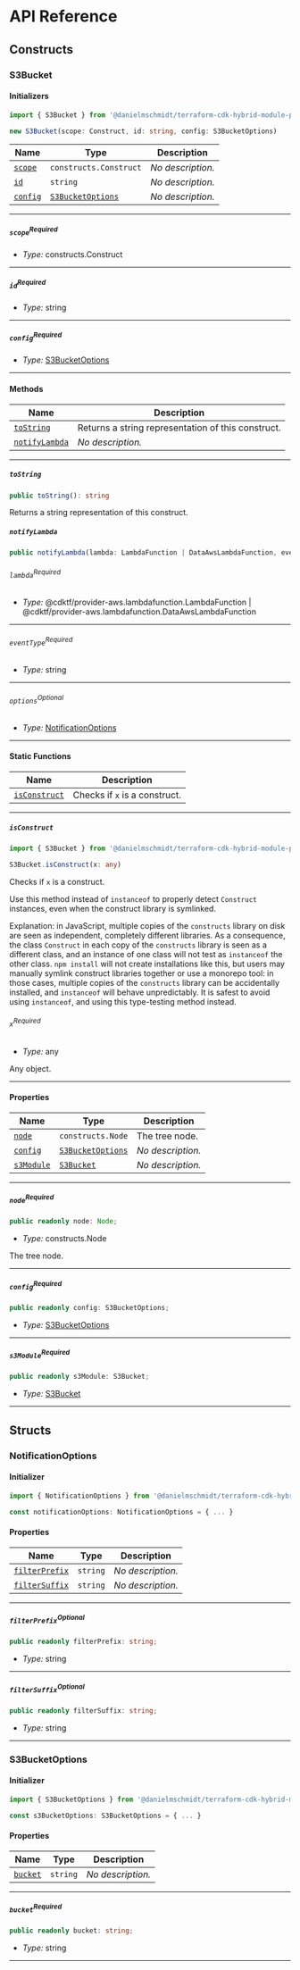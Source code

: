 # API Reference <a name="API Reference" id="api-reference"></a>

## Constructs <a name="Constructs" id="Constructs"></a>

### S3Bucket <a name="S3Bucket" id="@danielmschmidt/terraform-cdk-hybrid-module-publishing-on-gh-packages.S3Bucket"></a>

#### Initializers <a name="Initializers" id="@danielmschmidt/terraform-cdk-hybrid-module-publishing-on-gh-packages.S3Bucket.Initializer"></a>

```typescript
import { S3Bucket } from '@danielmschmidt/terraform-cdk-hybrid-module-publishing-on-gh-packages'

new S3Bucket(scope: Construct, id: string, config: S3BucketOptions)
```

| **Name** | **Type** | **Description** |
| --- | --- | --- |
| <code><a href="#@danielmschmidt/terraform-cdk-hybrid-module-publishing-on-gh-packages.S3Bucket.Initializer.parameter.scope">scope</a></code> | <code>constructs.Construct</code> | *No description.* |
| <code><a href="#@danielmschmidt/terraform-cdk-hybrid-module-publishing-on-gh-packages.S3Bucket.Initializer.parameter.id">id</a></code> | <code>string</code> | *No description.* |
| <code><a href="#@danielmschmidt/terraform-cdk-hybrid-module-publishing-on-gh-packages.S3Bucket.Initializer.parameter.config">config</a></code> | <code><a href="#@danielmschmidt/terraform-cdk-hybrid-module-publishing-on-gh-packages.S3BucketOptions">S3BucketOptions</a></code> | *No description.* |

---

##### `scope`<sup>Required</sup> <a name="scope" id="@danielmschmidt/terraform-cdk-hybrid-module-publishing-on-gh-packages.S3Bucket.Initializer.parameter.scope"></a>

- *Type:* constructs.Construct

---

##### `id`<sup>Required</sup> <a name="id" id="@danielmschmidt/terraform-cdk-hybrid-module-publishing-on-gh-packages.S3Bucket.Initializer.parameter.id"></a>

- *Type:* string

---

##### `config`<sup>Required</sup> <a name="config" id="@danielmschmidt/terraform-cdk-hybrid-module-publishing-on-gh-packages.S3Bucket.Initializer.parameter.config"></a>

- *Type:* <a href="#@danielmschmidt/terraform-cdk-hybrid-module-publishing-on-gh-packages.S3BucketOptions">S3BucketOptions</a>

---

#### Methods <a name="Methods" id="Methods"></a>

| **Name** | **Description** |
| --- | --- |
| <code><a href="#@danielmschmidt/terraform-cdk-hybrid-module-publishing-on-gh-packages.S3Bucket.toString">toString</a></code> | Returns a string representation of this construct. |
| <code><a href="#@danielmschmidt/terraform-cdk-hybrid-module-publishing-on-gh-packages.S3Bucket.notifyLambda">notifyLambda</a></code> | *No description.* |

---

##### `toString` <a name="toString" id="@danielmschmidt/terraform-cdk-hybrid-module-publishing-on-gh-packages.S3Bucket.toString"></a>

```typescript
public toString(): string
```

Returns a string representation of this construct.

##### `notifyLambda` <a name="notifyLambda" id="@danielmschmidt/terraform-cdk-hybrid-module-publishing-on-gh-packages.S3Bucket.notifyLambda"></a>

```typescript
public notifyLambda(lambda: LambdaFunction | DataAwsLambdaFunction, eventType: string, options?: NotificationOptions): void
```

###### `lambda`<sup>Required</sup> <a name="lambda" id="@danielmschmidt/terraform-cdk-hybrid-module-publishing-on-gh-packages.S3Bucket.notifyLambda.parameter.lambda"></a>

- *Type:* @cdktf/provider-aws.lambdafunction.LambdaFunction | @cdktf/provider-aws.lambdafunction.DataAwsLambdaFunction

---

###### `eventType`<sup>Required</sup> <a name="eventType" id="@danielmschmidt/terraform-cdk-hybrid-module-publishing-on-gh-packages.S3Bucket.notifyLambda.parameter.eventType"></a>

- *Type:* string

---

###### `options`<sup>Optional</sup> <a name="options" id="@danielmschmidt/terraform-cdk-hybrid-module-publishing-on-gh-packages.S3Bucket.notifyLambda.parameter.options"></a>

- *Type:* <a href="#@danielmschmidt/terraform-cdk-hybrid-module-publishing-on-gh-packages.NotificationOptions">NotificationOptions</a>

---

#### Static Functions <a name="Static Functions" id="Static Functions"></a>

| **Name** | **Description** |
| --- | --- |
| <code><a href="#@danielmschmidt/terraform-cdk-hybrid-module-publishing-on-gh-packages.S3Bucket.isConstruct">isConstruct</a></code> | Checks if `x` is a construct. |

---

##### `isConstruct` <a name="isConstruct" id="@danielmschmidt/terraform-cdk-hybrid-module-publishing-on-gh-packages.S3Bucket.isConstruct"></a>

```typescript
import { S3Bucket } from '@danielmschmidt/terraform-cdk-hybrid-module-publishing-on-gh-packages'

S3Bucket.isConstruct(x: any)
```

Checks if `x` is a construct.

Use this method instead of `instanceof` to properly detect `Construct`
instances, even when the construct library is symlinked.

Explanation: in JavaScript, multiple copies of the `constructs` library on
disk are seen as independent, completely different libraries. As a
consequence, the class `Construct` in each copy of the `constructs` library
is seen as a different class, and an instance of one class will not test as
`instanceof` the other class. `npm install` will not create installations
like this, but users may manually symlink construct libraries together or
use a monorepo tool: in those cases, multiple copies of the `constructs`
library can be accidentally installed, and `instanceof` will behave
unpredictably. It is safest to avoid using `instanceof`, and using
this type-testing method instead.

###### `x`<sup>Required</sup> <a name="x" id="@danielmschmidt/terraform-cdk-hybrid-module-publishing-on-gh-packages.S3Bucket.isConstruct.parameter.x"></a>

- *Type:* any

Any object.

---

#### Properties <a name="Properties" id="Properties"></a>

| **Name** | **Type** | **Description** |
| --- | --- | --- |
| <code><a href="#@danielmschmidt/terraform-cdk-hybrid-module-publishing-on-gh-packages.S3Bucket.property.node">node</a></code> | <code>constructs.Node</code> | The tree node. |
| <code><a href="#@danielmschmidt/terraform-cdk-hybrid-module-publishing-on-gh-packages.S3Bucket.property.config">config</a></code> | <code><a href="#@danielmschmidt/terraform-cdk-hybrid-module-publishing-on-gh-packages.S3BucketOptions">S3BucketOptions</a></code> | *No description.* |
| <code><a href="#@danielmschmidt/terraform-cdk-hybrid-module-publishing-on-gh-packages.S3Bucket.property.s3Module">s3Module</a></code> | <code><a href="#@danielmschmidt/terraform-cdk-hybrid-module-publishing-on-gh-packages.S3Bucket">S3Bucket</a></code> | *No description.* |

---

##### `node`<sup>Required</sup> <a name="node" id="@danielmschmidt/terraform-cdk-hybrid-module-publishing-on-gh-packages.S3Bucket.property.node"></a>

```typescript
public readonly node: Node;
```

- *Type:* constructs.Node

The tree node.

---

##### `config`<sup>Required</sup> <a name="config" id="@danielmschmidt/terraform-cdk-hybrid-module-publishing-on-gh-packages.S3Bucket.property.config"></a>

```typescript
public readonly config: S3BucketOptions;
```

- *Type:* <a href="#@danielmschmidt/terraform-cdk-hybrid-module-publishing-on-gh-packages.S3BucketOptions">S3BucketOptions</a>

---

##### `s3Module`<sup>Required</sup> <a name="s3Module" id="@danielmschmidt/terraform-cdk-hybrid-module-publishing-on-gh-packages.S3Bucket.property.s3Module"></a>

```typescript
public readonly s3Module: S3Bucket;
```

- *Type:* <a href="#@danielmschmidt/terraform-cdk-hybrid-module-publishing-on-gh-packages.S3Bucket">S3Bucket</a>

---


## Structs <a name="Structs" id="Structs"></a>

### NotificationOptions <a name="NotificationOptions" id="@danielmschmidt/terraform-cdk-hybrid-module-publishing-on-gh-packages.NotificationOptions"></a>

#### Initializer <a name="Initializer" id="@danielmschmidt/terraform-cdk-hybrid-module-publishing-on-gh-packages.NotificationOptions.Initializer"></a>

```typescript
import { NotificationOptions } from '@danielmschmidt/terraform-cdk-hybrid-module-publishing-on-gh-packages'

const notificationOptions: NotificationOptions = { ... }
```

#### Properties <a name="Properties" id="Properties"></a>

| **Name** | **Type** | **Description** |
| --- | --- | --- |
| <code><a href="#@danielmschmidt/terraform-cdk-hybrid-module-publishing-on-gh-packages.NotificationOptions.property.filterPrefix">filterPrefix</a></code> | <code>string</code> | *No description.* |
| <code><a href="#@danielmschmidt/terraform-cdk-hybrid-module-publishing-on-gh-packages.NotificationOptions.property.filterSuffix">filterSuffix</a></code> | <code>string</code> | *No description.* |

---

##### `filterPrefix`<sup>Optional</sup> <a name="filterPrefix" id="@danielmschmidt/terraform-cdk-hybrid-module-publishing-on-gh-packages.NotificationOptions.property.filterPrefix"></a>

```typescript
public readonly filterPrefix: string;
```

- *Type:* string

---

##### `filterSuffix`<sup>Optional</sup> <a name="filterSuffix" id="@danielmschmidt/terraform-cdk-hybrid-module-publishing-on-gh-packages.NotificationOptions.property.filterSuffix"></a>

```typescript
public readonly filterSuffix: string;
```

- *Type:* string

---

### S3BucketOptions <a name="S3BucketOptions" id="@danielmschmidt/terraform-cdk-hybrid-module-publishing-on-gh-packages.S3BucketOptions"></a>

#### Initializer <a name="Initializer" id="@danielmschmidt/terraform-cdk-hybrid-module-publishing-on-gh-packages.S3BucketOptions.Initializer"></a>

```typescript
import { S3BucketOptions } from '@danielmschmidt/terraform-cdk-hybrid-module-publishing-on-gh-packages'

const s3BucketOptions: S3BucketOptions = { ... }
```

#### Properties <a name="Properties" id="Properties"></a>

| **Name** | **Type** | **Description** |
| --- | --- | --- |
| <code><a href="#@danielmschmidt/terraform-cdk-hybrid-module-publishing-on-gh-packages.S3BucketOptions.property.bucket">bucket</a></code> | <code>string</code> | *No description.* |

---

##### `bucket`<sup>Required</sup> <a name="bucket" id="@danielmschmidt/terraform-cdk-hybrid-module-publishing-on-gh-packages.S3BucketOptions.property.bucket"></a>

```typescript
public readonly bucket: string;
```

- *Type:* string

---



